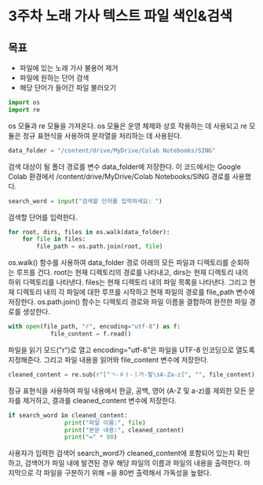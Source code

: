 # 3주차 노래 가사 텍스트 파일 색인&검색
## 목표
- 파일에 있는 노래 가사 불용어 제거
- 파일에 원하는 단어 검색
- 해당 단어가 들어간 파일 불러오기

```python
import os
import re
```
os 모듈과 re 모듈을 가져온다. os 모듈은 운영 체제와 상호 작용하는 데 사용되고 re 모듈은 정규 표현식을 사용하여 문자열을 처리하는 데 사용된다.

```python
data_folder = "/content/drive/MyDrive/Colab Notebooks/SING"
```
검색 대상이 될 폴더 경로를 변수 data_folder에 저장한다. 이 코드에서는 Google Colab 환경에서 /content/drive/MyDrive/Colab Notebooks/SING 경로를 사용했다.

```python
search_word = input("검색할 단어를 입력하세요: ")
```
검색할 단어를 입력한다.

```python
for root, dirs, files in os.walk(data_folder):
    for file in files:
        file_path = os.path.join(root, file)
```
os.walk() 함수를 사용하여 data_folder 경로 아래의 모든 파일과 디렉토리를 순회하는 루프를 건다. root는 현재 디렉토리의 경로를 나타내고, dirs는 현재 디렉토리 내의 하위 디렉토리를 나타낸다. files는 현재 디렉토리 내의 파일 목록을 나타낸다. 그리고 현재 디렉토리 내의 각 파일에 대한 루프를 시작하고 현재 파일의 경로를 file_path 변수에 저장한다. os.path.join() 함수는 디렉토리 경로와 파일 이름을 결합하여 완전한 파일 경로를 생성한다.

```python
with open(file_path, "r", encoding="utf-8") as f:
            file_content = f.read()
```
파일을 읽기 모드("r")로 열고 encoding="utf-8"은 파일을 UTF-8 인코딩으로 열도록 지정해준다. 그리고 파일 내용을 읽어와 file_content 변수에 저장한다.

```python
cleaned_content = re.sub(r"[^ㄱ-ㅎㅏ-ㅣ가-힣\sA-Za-z]", "", file_content)
```
정규 표현식을 사용하여 파일 내용에서 한글, 공백, 영어 (A-Z 및 a-z)를 제외한 모든 문자를 제거하고, 결과를 cleaned_content 변수에 저장한다.


```python
if search_word in cleaned_content:
                print("파일 이름:", file)
                print("본문 내용:", cleaned_content)
                print("=" * 80)
```
사용자가 입력한 검색어 search_word가 cleaned_content에 포함되어 있는지 확인하고, 검색어가 파일 내에 발견된 경우 해당 파일의 이름과 파일의 내용을 출력한다. 마지막으로 각 파일을 구분하기 위해 =을 80번 출력해서 가독성을 높혔다.
